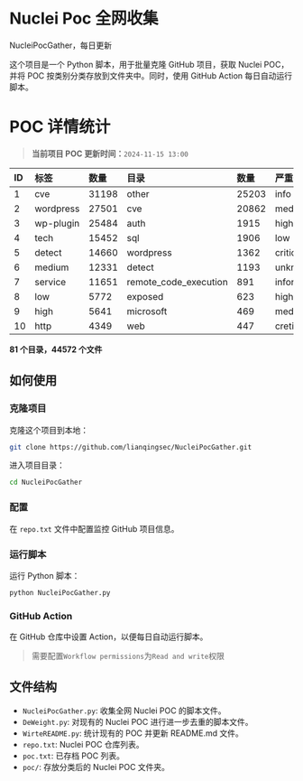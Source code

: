 # Nuclei Poc 全网收集
NucleiPocGather，每日更新

这个项目是一个 Python 脚本，用于批量克隆 GitHub 项目，获取 Nuclei POC，并将 POC 按类别分类存放到文件夹中。同时，使用 GitHub Action 每日自动运行脚本。
# POC 详情统计

> **当前项目 POC 更新时间：**`2024-11-15 13:00`

| ID | 标签      | 数量 | 目录       | 数量 | 严重性   | 数量 |
|:---| :-------- | :--- | :--------- | :--- | :------- | :--- |
| 1 | cve | 31198 | other | 25203 | info | 20273 |
| 2 | wordpress | 27501 | cve | 20862 | medium | 16282 |
| 3 | wp-plugin | 25484 | auth | 1915 | high | 10998 |
| 4 | tech | 15452 | sql | 1906 | low | 6801 |
| 5 | detect | 14660 | wordpress | 1362 | critical | 5157 |
| 6 | medium | 12331 | detect | 1193 | unknown | 65 |
| 7 | service | 11651 | remote_code_execution | 891 | informative | 16 |
| 8 | low | 5772 | exposed | 623 | hight | 15 |
| 9 | high | 5641 | microsoft | 469 | meduim | 6 |
| 10 | http | 4349 | web | 447 | cretical | 2 |

**81 个目录，44572 个文件**
## 如何使用

### 克隆项目

克隆这个项目到本地：

```bash
git clone https://github.com/lianqingsec/NucleiPocGather.git
```

进入项目目录：

```bash
cd NucleiPocGather
```

### 配置

在 `repo.txt` 文件中配置监控 GitHub 项目信息。

### 运行脚本

运行 Python 脚本：

```bash
python NucleiPocGather.py
```

### GitHub Action

在 GitHub 仓库中设置 Action，以便每日自动运行脚本。

> 需要配置`Workflow permissions`为`Read and write`权限

## 文件结构

- `NucleiPocGather.py`: 收集全网 Nuclei POC 的脚本文件。
- `DeWeight.py`: 对现有的 Nuclei POC 进行进一步去重的脚本文件。
- `WirteREADME.py`: 统计现有的 POC 并更新 README.md 文件。
- `repo.txt`: Nuclei POC 仓库列表。
- `poc.txt`: 已存档 POC 列表。
- `poc/`: 存放分类后的 Nuclei POC 文件夹。

